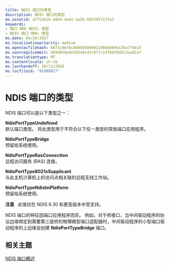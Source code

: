 ```yaml
---
title: NDIS 端口的类型
description: NDIS 端口的类型
ms.assetid: a77ceb1b-d4b9-4a42-aa5b-685295722fa3
keywords:
- 端口 WDK NDIS，类型
- NDIS 端口 WDK，类型
ms.date: 04/20/2017
ms.localizationpriority: medium
ms.openlocfilehash: 6871c8bf6c8b8884869022d0db889e126a7f4b14
ms.sourcegitcommit: db9d058a9e592d4c47c67fc14f04f0ddc3aa92af
ms.translationtype: MT
ms.contentlocale: zh-CN
ms.lasthandoff: 10/13/2020
ms.locfileid: "91989827"
---
```

# <a name="types-of-ndis-ports"></a>NDIS 端口的类型





NDIS 端口可以是以下类型之一：

<a href="" id="ndisporttypeundefined"></a>**NdisPortTypeUndefined**  
默认端口类型。 将此类型用于不符合以下任一类型的常规端口应用程序。

<a href="" id="ndisporttypebridge"></a>**NdisPortTypeBridge**  
预留给系统使用。

<a href="" id="ndisporttyperasconnection"></a>**NdisPortTypeRasConnection**  
远程访问服务 (RAS) 连接。

<a href="" id="ndisporttype8021xsupplicant"></a>**NdisPortType8021xSupplicant**  
与此主机计算机上的访问点相关联的远程无线工作站。

<a href="" id="ndisporttypendisimplatform"></a>**NdisPortTypeNdisImPlatform**  
预留给系统使用。

**注意**   此值仅在 NDIS 6.30 和更高版本中受支持。

 

NDIS 端口的特征因端口应用程序而异。 例如，对于桥接口，当中间驱动程序的协议边缘绑定到需要第三层桥的物理微型端口适配器时，中间驱动程序的小型端口驱动程序的上边缘会创建 **NdisPortTypeBridge** 端口。

## <a name="related-topics"></a>相关主题


[NDIS 端口概述](overview-of-ndis-ports.md)

 

 






